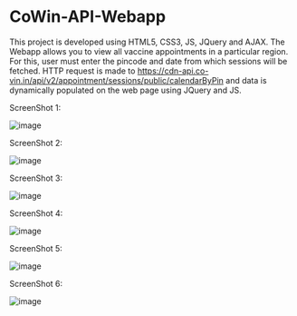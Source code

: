 # CoWin-API-Webapp

This project is developed using HTML5, CSS3, JS, JQuery and AJAX. The Webapp allows you to view all vaccine appointments in a particular region. For this, user must 
enter the pincode and date from which sessions will be fetched. HTTP request is made to   https://cdn-api.co-vin.in/api/v2/appointment/sessions/public/calendarByPin 
and data is dynamically populated on the web page using JQuery and JS. 

ScreenShot 1:

![image](https://user-images.githubusercontent.com/34687415/118390728-436f3d00-b64e-11eb-975a-0be6fbbef3d4.png)

ScreenShot 2:

![image](https://user-images.githubusercontent.com/34687415/118390737-5124c280-b64e-11eb-8dd2-01b6c5a31591.png)

ScreenShot 3:

![image](https://user-images.githubusercontent.com/34687415/118390751-5f72de80-b64e-11eb-845d-53ceb9b8fdfc.png)

ScreenShot 4:

![image](https://user-images.githubusercontent.com/34687415/118390761-6f8abe00-b64e-11eb-8bff-620297950533.png)

ScreenShot 5:

![image](https://user-images.githubusercontent.com/34687415/152644585-6d2e28cf-87bf-4a99-a2f7-db0d5649e23d.png)

ScreenShot 6:

![image](https://user-images.githubusercontent.com/34687415/152644605-380dda94-7c1e-4664-92e5-8d79637e9f44.png)










